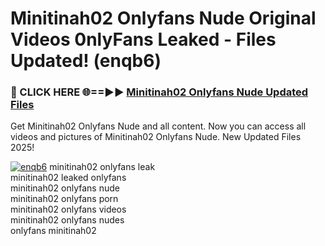 # Minitinah02 Onlyfans Nude Original Videos 0nlyFans Leaked - Files Updated! (enqb6)

<h3>🔴 CLICK HERE 🌐==►► <a href="https://tinyurl.com/2jnfzry5" rel="nofollow">Minitinah02 Onlyfans Nude Updated Files</a></h3>

Get Minitinah02 Onlyfans Nude and all content. Now you can access all videos and pictures of Minitinah02 Onlyfans Nude. New Updated Files 2025!

[![enqb6](https://i.imgur.com/GyGTBgg.gif)](https://tinyurl.com/2jnfzry5)
minitinah02 onlyfans leak<br>
minitinah02 leaked onlyfans<br>
minitinah02 onlyfans nude<br>
minitinah02 onlyfans porn<br>
minitinah02 onlyfans videos<br>
minitinah02 onlyfans nudes<br>
onlyfans minitinah02